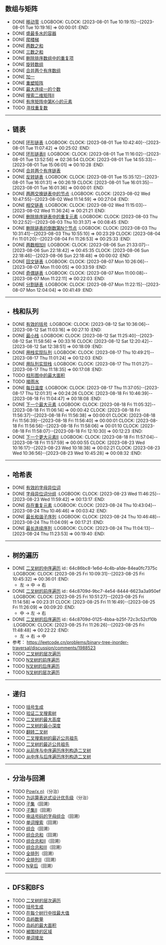 ## 数组与矩阵
- DONE [移动零](https://leetcode-cn.com/problems/move-zeroes/)
  :LOGBOOK:
  CLOCK: [2023-08-01 Tue 10:19:15]--[2023-08-01 Tue 10:19:16] =>  00:00:01
  :END:
- DONE [盛最多水的容器](https://leetcode-cn.com/problems/container-with-most-water/)
- DONE [爬楼梯](https://leetcode-cn.com/problems/climbing-stairs/)
- DONE [两数之和](https://leetcode-cn.com/problems/two-sum/)
- DONE [三数之和](https://leetcode-cn.com/problems/3sum/)
- DONE [删除排序数组中的重复项](https://leetcode-cn.com/problems/remove-duplicates-from-sorted-array/)
- DONE [旋转数组](https://leetcode-cn.com/problems/rotate-array/)
- DONE [合并两个有序数组](https://leetcode-cn.com/problems/merge-sorted-array/)
- DONE [加一](https://leetcode.cn/problems/plus-one/)
- DONE [重塑矩阵](https://leetcode-cn.com/problems/reshape-the-matrix/)
- DONE [最大连续一的个数](https://leetcode-cn.com/problems/max-consecutive-ones/)
- DONE [搜索二维矩阵II](https://leetcode-cn.com/problems/search-a-2d-matrix-ii/)
- DONE [有序矩阵中第K小的元素](https://leetcode-cn.com/problems/kth-smallest-element-in-a-sorted-matrix/)
- TODO [寻找重复数](https://leetcode-cn.com/problems/find-the-duplicate-number/)
- ---
- ## 链表
- DONE [环形链表](https://leetcode-cn.com/problems/linked-list-cycle/)
  :LOGBOOK:
  CLOCK: [2023-08-01 Tue 10:42:40]--[2023-08-01 Tue 11:07:42] =>  00:25:02
  :END:
- DONE [环形链表II](https://leetcode-cn.com/problems/linked-list-cycle-ii/)
  :LOGBOOK:
  CLOCK: [2023-08-01 Tue 11:16:02]--[2023-08-01 Tue 13:52:56] =>  02:36:54
  CLOCK: [2023-08-01 Tue 14:55:33]--[2023-08-01 Tue 15:06:01] =>  00:10:28
  :END:
- DONE [合并两个有序链表](https://leetcode-cn.com/problems/merge-two-sorted-lists/)
- DONE [反转链表](https://leetcode-cn.com/problems/reverse-linked-list/)
  :LOGBOOK:
  CLOCK: [2023-08-01 Tue 15:35:12]--[2023-08-01 Tue 16:01:31] =>  00:26:19
  CLOCK: [2023-08-01 Tue 16:01:35]--[2023-08-01 Tue 16:01:36] =>  00:00:01
  :END:
- DONE [两两交换链表中的节点](https://leetcode-cn.com/problems/swap-nodes-in-pairs/)
  :LOGBOOK:
  CLOCK: [2023-08-02 Wed 10:47:55]--[2023-08-02 Wed 11:14:59] =>  00:27:04
  :END:
- DONE [相交链表](https://leetcode-cn.com/problems/intersection-of-two-linked-lists/)
  :LOGBOOK:
  CLOCK: [2023-08-02 Wed 11:15:03]--[2023-08-02 Wed 11:36:24] =>  00:21:21
  :END:
- DONE [删除排序链表中的重复元素](https://leetcode-cn.com/problems/remove-duplicates-from-sorted-list/)
  :LOGBOOK:
  CLOCK: [2023-08-03 Thu 10:22:52]--[2023-08-03 Thu 10:31:37] =>  00:08:45
  :END:
- DONE [删除链表的倒数第N个节点](https://leetcode-cn.com/problems/remove-nth-node-from-end-of-list/)
  :LOGBOOK:
  CLOCK: [2023-08-03 Thu 10:31:41]--[2023-08-03 Thu 10:55:10] =>  00:23:29
  CLOCK: [2023-08-04 Fri 11:01:20]--[2023-08-04 Fri 11:26:53] =>  00:25:33
  :END:
- DONE [两数相加II](https://leetcode-cn.com/problems/add-two-numbers-ii/)
  :LOGBOOK:
  CLOCK: [2023-08-06 Sun 21:33:07]--[2023-08-06 Sun 22:18:42] =>  00:45:35
  CLOCK: [2023-08-06 Sun 22:18:46]--[2023-08-06 Sun 22:18:48] =>  00:00:02
  :END:
- DONE [回文链表](https://leetcode-cn.com/problems/palindrome-linked-list/)
  :LOGBOOK:
  CLOCK: [2023-08-07 Mon 10:26:06]--[2023-08-07 Mon 11:00:05] =>  00:33:59
  :END:
- DONE [奇偶链表](https://leetcode-cn.com/problems/odd-even-linked-list/)
  :LOGBOOK:
  CLOCK: [2023-08-07 Mon 11:00:08]--[2023-08-07 Mon 11:22:11] =>  00:22:03
  :END:
- DONE [分割链表](https://leetcode-cn.com/problems/split-linked-list-in-parts/)
  :LOGBOOK:
  CLOCK: [2023-08-07 Mon 11:22:15]--[2023-08-07 Mon 12:04:04] =>  00:41:49
  :END:
- ---
- ## 栈和队列
- DONE [有效的括号](https://leetcode-cn.com/problems/valid-parentheses/)
  :LOGBOOK:
  CLOCK: [2023-08-12 Sat 10:36:06]--[2023-08-12 Sat 11:03:16] =>  00:27:10
  :END:
- DONE [最小栈](https://leetcode-cn.com/problems/min-stack/)
  :LOGBOOK:
  CLOCK: [2023-08-12 Sat 11:25:40]--[2023-08-12 Sat 11:58:56] =>  00:33:16
  CLOCK: [2023-08-12 Sat 12:20:42]--[2023-08-12 Sat 12:38:51] =>  00:18:09
  :END:
- DONE [用栈实现队列](https://leetcode-cn.com/problems/implement-queue-using-stacks/)
  :LOGBOOK:
  CLOCK: [2023-08-17 Thu 10:49:21]--[2023-08-17 Thu 11:01:24] =>  00:12:03
  :END:
- DONE [用队列实现栈](https://leetcode-cn.com/problems/implement-stack-using-queues/)
  :LOGBOOK:
  CLOCK: [2023-08-17 Thu 11:01:27]--[2023-08-17 Thu 11:18:35] =>  00:17:08
  :END:
- TODO [柱形图中的最大面积](https://leetcode-cn.com/problems/largest-rectangle-in-histogram/)
- TODO [接雨水](https://leetcode-cn.com/problems/trapping-rain-water/)
- DONE [每日温度](https://leetcode-cn.com/problems/daily-temperatures/)
  :LOGBOOK:
  CLOCK: [2023-08-17 Thu 11:37:05]--[2023-08-17 Thu 12:01:31] =>  00:24:26
  CLOCK: [2023-08-18 Fri 10:46:39]--[2023-08-18 Fri 11:04:47] =>  00:18:08
  :END:
- DONE [下一个最大元素](https://leetcode.cn/problems/next-greater-element-i/)
  :LOGBOOK:
  CLOCK: [2023-08-18 Fri 11:05:32]--[2023-08-18 Fri 11:06:14] =>  00:00:42
  CLOCK: [2023-08-18 Fri 11:56:37]--[2023-08-18 Fri 11:56:38] =>  00:00:01
  CLOCK: [2023-08-18 Fri 11:56:39]--[2023-08-18 Fri 11:56:40] =>  00:00:01
  CLOCK: [2023-08-18 Fri 11:56:56]--[2023-08-18 Fri 11:58:06] =>  00:01:10
  CLOCK: [2023-08-18 Fri 11:58:07]--[2023-08-18 Fri 12:10:30] =>  00:12:23
  :END:
- DONE [下一个更大元素II](https://leetcode-cn.com/problems/next-greater-element-ii/)
  :LOGBOOK:
  CLOCK: [2023-08-18 Fri 11:57:04]--[2023-08-18 Fri 11:57:59] =>  00:00:55
  CLOCK: [2023-08-23 Wed 10:16:17]--[2023-08-23 Wed 10:18:38] =>  00:02:21
  CLOCK: [2023-08-23 Wed 10:36:56]--[2023-08-23 Wed 10:45:28] =>  00:08:32
  :END:
- ---
- ## 哈希表
- DONE [有效的字母异位词](https://leetcode-cn.com/problems/valid-anagram/)
- DONE [字母异位词分组](https://leetcode-cn.com/problems/group-anagrams/)
  :LOGBOOK:
  CLOCK: [2023-08-23 Wed 11:46:25]--[2023-08-23 Wed 11:59:42] =>  00:13:17
  :END:
- DONE [存在重复元素](https://leetcode-cn.com/problems/contains-duplicate/)
  :LOGBOOK:
  CLOCK: [2023-08-24 Thu 10:43:04]--[2023-08-24 Thu 10:46:46] =>  00:03:42
  :END:
- DONE [最长和谐子序列](https://leetcode-cn.com/problems/longest-harmonious-subsequence/)
  :LOGBOOK:
  CLOCK: [2023-08-24 Thu 10:46:48]--[2023-08-24 Thu 11:04:09] =>  00:17:21
  :END:
- DONE [最长连续序列](https://leetcode-cn.com/problems/longest-consecutive-sequence/)
  :LOGBOOK:
  CLOCK: [2023-08-24 Thu 11:04:13]--[2023-08-24 Thu 11:23:53] =>  00:19:40
  :END:
- ---
- ## 树的遍历
- DONE [二叉树的中序遍历](https://leetcode-cn.com/problems/binary-tree-inorder-traversal/)
  id:: 64c86bc8-1e6d-4c4b-a1de-84ea0fc7375c
  :LOGBOOK:
  CLOCK: [2023-08-25 Fri 10:09:31]--[2023-08-25 Fri 10:45:32] =>  00:36:01
  :END:
	- 左 -> 中 -> 右
- DONE [二叉树的前序遍历](https://leetcode-cn.com/problems/binary-tree-preorder-traversal/)
  id:: 64c8709d-9bc7-4e54-8444-6623a3a950ef
  :LOGBOOK:
  CLOCK: [2023-08-25 Fri 10:51:27]--[2023-08-25 Fri 11:14:58] =>  00:23:31
  CLOCK: [2023-08-25 Fri 11:16:49]--[2023-08-25 Fri 11:26:09] =>  00:09:20
  :END:
	- 中 -> 左 -> 右
- DONE [二叉树的后序遍历](https://leetcode-cn.com/problems/binary-tree-postorder-traversal/)
  id:: 64c8709d-0125-4bba-b25f-72c3c52cf10b
  :LOGBOOK:
  CLOCK: [2023-08-25 Fri 11:26:26]--[2023-08-25 Fri 11:48:48] =>  00:22:22
  :END:
	- 左 -> 右 -> 中
- 参考： https://leetcode.cn/problems/binary-tree-inorder-traversal/discussion/comments/1988523
- TODO [二叉树的层次遍历](https://leetcode-cn.com/problems/binary-tree-level-order-traversal/)
- TODO [N叉树的前序遍历](https://leetcode-cn.com/problems/n-ary-tree-preorder-traversal/)
- TODO [N叉树的后序遍历](https://leetcode-cn.com/problems/n-ary-tree-postorder-traversal/)
- TODO [N叉树的层次遍历](https://leetcode-cn.com/problems/n-ary-tree-level-order-traversal/)
- ---
- ## 递归
- TODO [括号生成](https://leetcode-cn.com/problems/generate-parentheses/)
- TODO [验证二叉搜索树](https://leetcode-cn.com/problems/validate-binary-search-tree/)
- TODO [二叉树的最大高度](https://leetcode-cn.com/problems/maximum-depth-of-binary-tree/)
- TODO [二叉树的最小深度](https://leetcode-cn.com/problems/minimum-depth-of-binary-tree/)
- TODO [翻转二叉树](https://leetcode-cn.com/problems/invert-binary-tree/description/)
- TODO [二叉搜索树的最近公共祖先](https://leetcode-cn.com/problems/lowest-common-ancestor-of-a-binary-search-tree/)
- TODO [二叉树的最近公共祖先](https://leetcode-cn.com/problems/lowest-common-ancestor-of-a-binary-tree/)
- TODO [从前序与中序遍历序列构造二叉树](https://leetcode-cn.com/problems/construct-binary-tree-from-preorder-and-inorder-traversal/)
- TODO [从中序与后序遍历序列构造二叉树](https://leetcode-cn.com/problems/construct-binary-tree-from-inorder-and-postorder-traversal/)
- ---
- ## 分治与回溯
- TODO [Pow(x,n)](https://leetcode-cn.com/problems/powx-n/)（分治）
- TODO [为运算表达式设计优先级](https://leetcode-cn.com/problems/different-ways-to-add-parentheses/)（分治）
- TODO [子集](https://leetcode-cn.com/problems/subsets/)（回溯）
- TODO [子集II](https://leetcode-cn.com/problems/subsets-ii/)（回溯）
- TODO [电话号码的字母组合](https://leetcode-cn.com/problems/letter-combinations-of-a-phone-number/)（回溯）
- TODO [单词搜索](https://leetcode-cn.com/problems/word-search/)（回溯）
- TODO [组合](https://leetcode-cn.com/problems/combinations/)（回溯）
- TODO [组合总和](https://leetcode-cn.com/problems/combination-sum/)（回溯）
- TODO [组合总和II](https://leetcode-cn.com/problems/combination-sum-ii/)（回溯）
- TODO [组合总和III](https://leetcode-cn.com/problems/combination-sum-iii/)（回溯）
- TODO [全排列](https://leetcode-cn.com/problems/permutations/)（回溯）
- TODO [全排列II](https://leetcode-cn.com/problems/permutations-ii/)（回溯）
- TODO [N皇后](https://leetcode-cn.com/problems/n-queens/)（回溯）
- ---
- ## DFS和BFS
- TODO [二叉树的层次遍历](https://leetcode-cn.com/problems/binary-tree-level-order-traversal/)
- TODO [括号生成](https://leetcode-cn.com/problems/generate-parentheses/)
- TODO [在每个树行中找最大值](https://leetcode-cn.com/problems/find-largest-value-in-each-tree-row/)
- TODO [岛屿数量](https://leetcode-cn.com/problems/number-of-islands/)
- TODO [岛屿的最大面积](https://leetcode-cn.com/problems/max-area-of-island/)
- TODO [被围绕的区域](https://leetcode-cn.com/problems/surrounded-regions/)
- TODO [单词接龙](https://leetcode-cn.com/problems/word-ladder/)